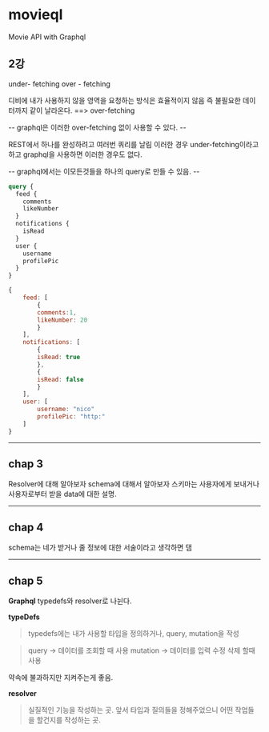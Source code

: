 # movieql

Movie API with Graphql

## 2강

under- fetching
over - fetching

디비에 내가 사용하지 않을 영역을 요청하는 방식은 효율적이지 않음
즉 불필요한 데이터까지 같이 날라온다.
==> over-fetching

-- graphql은 이러한 over-fetching 없이 사용할 수 있다. --

REST에서 하나를 완성하려고 여러번 쿼리를 날림
이러한 경우 under-fetching이라고 하고 graphql을 사용하면 이러한 경우도 없다.

-- graphql에서는 이모든것들을 하나의 query로 만들 수 있음. --

```graphql
query {
  feed {
    comments
    likeNumber
  }
  notifications {
    isRead
  }
  user {
    username
    profilePic
  }
}
```

```javascript
{
    feed: [
        {
        comments:1,
        likeNumber: 20
        }
    ],
    notifications: [
        {
        isRead: true
        },
        {
        isRead: false
        }
    ],
    user: [
        username: "nico"
        profilePic: "http:"
    ]
}
```

---

## chap 3

Resolver에 대해 알아보자
schema에 대해서 알아보자
스키마는 사용자에게 보내거나 사용자로부터 받을 data에 대한 설명.

---

## chap 4

schema는 네가 받거나 줄 정보에 대한 서술이라고 생각하면 댐

---

## chap 5

**Graphql**
typedefs와 resolver로 나뉜다.

**typeDefs**

> typedefs에는 내가 사용할 타입을 정의하거나, query, mutation을 작성

> query -> 데이터를 조회할 때 사용
> mutation -> 데이터를 입력 수정 삭제 할때 사용

약속에 불과하지만 지켜주는게 좋음.

**resolver**

> 실질적인 기능을 작성하는 곳.
> 앞서 타입과 질의들을 정해주었으니 어떤 작업들을 할건지를 작성하는 곳.
